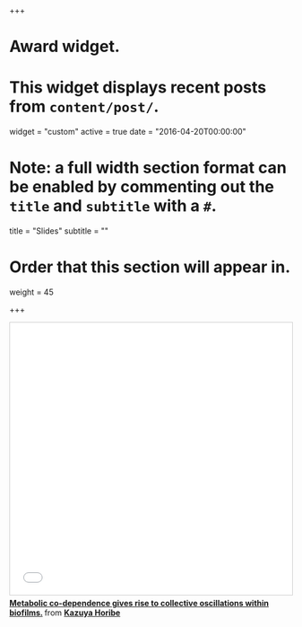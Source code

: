 +++
# Award widget.
# This widget displays recent posts from `content/post/`.
widget = "custom"
active = true
date = "2016-04-20T00:00:00"

# Note: a full width section format can be enabled by commenting out the `title` and `subtitle` with a `#`.
 title = "Slides"
 subtitle = ""

# Order that this section will appear in.
weight = 45

+++
<iframe src="//www.slideshare.net/slideshow/embed_code/key/yNUhuouWK0kQ43" width="595" height="485" frameborder="0" marginwidth="0" marginheight="0" scrolling="no" style="border:1px solid #CCC; border-width:1px; margin-bottom:5px; max-width: 100%;" allowfullscreen> </iframe> <div style="margin-bottom:5px"> <strong> <a href="//www.slideshare.net/kazuyahoribe/160118journal-101340803" title="Metabolic co-dependence gives rise to collective oscillations within biofilms." target="_blank">Metabolic co-dependence gives rise to collective oscillations within biofilms.</a> </strong> from <strong><a href="https://www.slideshare.net/kazuyahoribe" target="_blank">Kazuya Horibe</a></strong>
